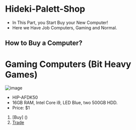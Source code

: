 # Hideki-Palett-Shop
- In This Part, you Start Buy your New Computer!
- Here we Have Job Computers, Gaming and Normal.

## How to Buy a Computer?



# Gaming Computers (Bit Heavy Games)
![image](https://user-images.githubusercontent.com/87248365/155422527-ef16fa02-7bb7-498a-88ee-9fba56379d35.png)
- HIP-AFDK50 
- 16GB RAM, Intel Core i9, LED Blue, two 500GB HDD.
- Price: $1
1. [Buy] ()
2. [Trade](https://steamcommunity.com/tradeoffer/new/?partner=276743026&token=_AyQ_m2N)
